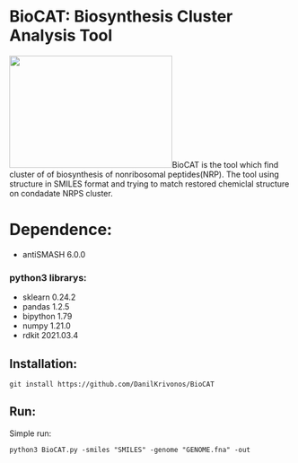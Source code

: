 # BioCAT: Biosynthesis Cluster Analysis Tool
<img src="https://user-images.githubusercontent.com/53526550/132544644-86306499-133d-44e2-8e4c-e2603fb7d0f0.png" width="290" height="200">BioCAT is the tool which find cluster of of biosynthesis of nonribosomal peptides(NRP). The tool using structure in SMILES format and trying to match restored chemiclal structure on condadate NRPS cluster.
# **Dependence:**
- antiSMASH 6.0.0 
### python3 librarys:
- sklearn 0.24.2
- pandas 1.2.5
- bipython 1.79
- numpy 1.21.0
- rdkit 2021.03.4
## **Installation:**
```git install https://github.com/DanilKrivonos/BioCAT```

## **Run:**
Simple run:
```
python3 BioCAT.py -smiles "SMILES" -genome "GENOME.fna" -out 
```
